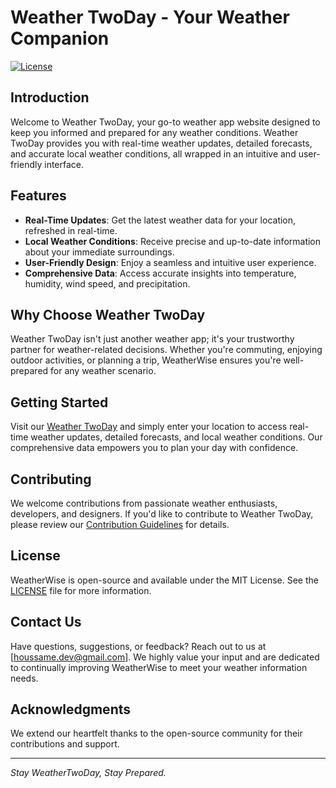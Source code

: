 # Weather TwoDay - Your Weather Companion

[![License](https://img.shields.io/badge/license-MIT-blue.svg)](LICENSE)

## Introduction

Welcome to Weather TwoDay, your go-to weather app website designed to keep you informed and prepared for any weather conditions. Weather TwoDay provides you with real-time weather updates, detailed forecasts, and accurate local weather conditions, all wrapped in an intuitive and user-friendly interface.

## Features

- **Real-Time Updates**: Get the latest weather data for your location, refreshed in real-time.
- **Local Weather Conditions**: Receive precise and up-to-date information about your immediate surroundings.
- **User-Friendly Design**: Enjoy a seamless and intuitive user experience.
- **Comprehensive Data**: Access accurate insights into temperature, humidity, wind speed, and precipitation.

## Why Choose Weather TwoDay

Weather TwoDay isn't just another weather app; it's your trustworthy partner for weather-related decisions. Whether you're commuting, enjoying outdoor activities, or planning a trip, WeatherWise ensures you're well-prepared for any weather scenario.

## Getting Started

Visit our [Weather TwoDay](https://weathertwoday.netlify.app/) and simply enter your location to access real-time weather updates, detailed forecasts, and local weather conditions. Our comprehensive data empowers you to plan your day with confidence.

## Contributing

We welcome contributions from passionate weather enthusiasts, developers, and designers. If you'd like to contribute to Weather TwoDay, please review our [Contribution Guidelines](CONTRIBUTING.md) for details.

## License

WeatherWise is open-source and available under the MIT License. See the [LICENSE](LICENSE) file for more information.

## Contact Us

Have questions, suggestions, or feedback? Reach out to us at [houssame.dev@gmail.com]. We highly value your input and are dedicated to continually improving WeatherWise to meet your weather information needs.

## Acknowledgments

We extend our heartfelt thanks to the open-source community for their contributions and support.

---

*Stay WeatherTwoDay, Stay Prepared.*
